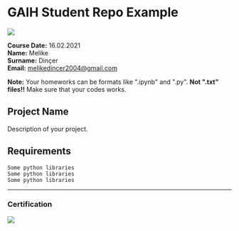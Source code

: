 # GAIH Student Repo Example
![](img/logo.png)

**Course Date:** 16.02.2021  
**Name:** Melike   
**Surname:** Dinçer  
**Email:** melikedincer2004@gmail.com  

**Note:** Your homeworks can be formats like ".ipynb" and ".py". **Not ".txt" files!!** Make sure that your codes works.  

## Project Name
Description of your project.

## Requirements
```
Some python libraries
Some python libraries
Some python libraries
```
---

### Certification
![](img/certificate_ex.png)

